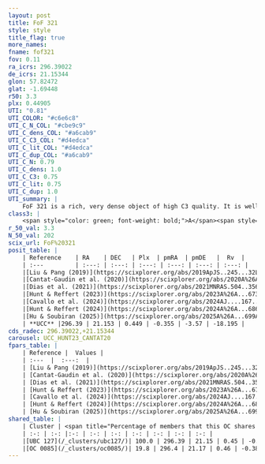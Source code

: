 ```yaml
---
layout: post
title: FoF 321
style: style
title_flag: true
more_names: 
fname: fof321
fov: 0.11
ra_icrs: 296.39022
de_icrs: 21.15344
glon: 57.82472
glat: -1.69448
r50: 3.3
plx: 0.44905
UTI: "0.81"
UTI_COLOR: "#c6e6c8"
UTI_C_N_COL: "#cbe9c9"
UTI_C_dens_COL: "#a6cab9"
UTI_C_C3_COL: "#d4edca"
UTI_C_lit_COL: "#d4edca"
UTI_C_dup_COL: "#a6cab9"
UTI_C_N: 0.79
UTI_C_dens: 1.0
UTI_C_C3: 0.75
UTI_C_lit: 0.75
UTI_C_dup: 1.0
UTI_summary: |
    FoF 321 is a rich, very dense object of high C3 quality. It is well-studied in the literature. This object shares a large percentage of members with 2 later reported entries.
class3: |
    <span style="color: green; font-weight: bold;">A</span><span style="color: #FFC300; font-weight: bold;">B</span>
r_50_val: 3.3
N_50_val: 202
scix_url: FoF%20321
posit_table: |
    | Reference    | RA    | DEC   | Plx  | pmRA  | pmDE   |  Rv  |
    | :---         | :---: | :---: | :---: | :---: | :---: | :---: |
    |[Liu & Pang (2019)](https://scixplorer.org/abs/2019ApJS..245...32L) | 296.396 | 21.148 | 0.423 | -0.36 | -3.504 | -- |
    |[Cantat-Gaudin et al. (2020)](https://scixplorer.org/abs/2020A%26A...640A...1C) | 296.389 | 21.153 | 0.434 | -0.36 | -3.531 | -- |
    |[Dias et al. (2021)](https://scixplorer.org/abs/2021MNRAS.504..356D) | 296.389 | 21.152 | 0.426 | -0.372 | -3.526 | -18.357 |
    |[Hunt & Reffert (2023)](https://scixplorer.org/abs/2023A%26A...673A.114H) | 296.386 | 21.163 | 0.446 | -0.372 | -3.568 | -13.504 |
    |[Cavallo et al. (2024)](https://scixplorer.org/abs/2024AJ....167...12C) | 296.384 | 21.165 | 0.444 | -- | -- | -- |
    |[Hunt & Reffert (2024)](https://scixplorer.org/abs/2024A%26A...686A..42H) | 296.386 | 21.163 | 0.446 | -0.372 | -3.568 | -13.504 |
    |[Hu & Soubiran (2025)](https://scixplorer.org/abs/2025A%26A...699A.246H) | 296.384 | 21.165 | -- | -- | -- | -- |
    | **UCC** |296.39 | 21.153 | 0.449 | -0.355 | -3.57 | -18.195 | 
cds_radec: 296.39022,+21.15344
carousel: UCC_HUNT23_CANTAT20
fpars_table: |
    | Reference |  Values |
    | :---  |  :---:  |
    | [Liu & Pang (2019)](https://scixplorer.org/abs/2019ApJS..245...32L) | `Age=0.676, Z=0.5` |
    | [Cantat-Gaudin et al. (2020)](https://scixplorer.org/abs/2020A%26A...640A...1C) | `AVNN=2.47, DMNN=11.58, AgeNN=9.07` |
    | [Dias et al. (2021)](https://scixplorer.org/abs/2021MNRAS.504..356D) | `Av=3.089, Dist=2024, logage=8.861, [Fe/H]=0.047` |
    | [Hunt & Reffert (2023)](https://scixplorer.org/abs/2023A%26A...673A.114H) | `AV50=3.732, diffAV50=1.849, MOD50=11.578, logAge50=8.397` |
    | [Cavallo et al. (2024)](https://scixplorer.org/abs/2024AJ....167...12C) | `AV50=3.54, dMod50=11.36, logAge50=8.86, [Fe/H]50=-0.08` |
    | [Hunt & Reffert (2024)](https://scixplorer.org/abs/2024A%26A...686A..42H) | `MassJ=2593.32` |
    | [Hu & Soubiran (2025)](https://scixplorer.org/abs/2025A%26A...699A.246H) | `MA22=0.01, MA23f=-0.22, MA23g=-0.12, MZ23=-0.05, MK24=-0.12, MF24=-0.27` |
shared_table: |
    | Cluster | <span title="Percentage of members that this OC shares with the ones listed">%</span>   | RA   | DEC   | Plx   | pmRA  | pmDE  | Rv | UTI |
    | :-: | :-: |:-: | :-: | :-: | :-: | :-: | :-: | :-: |
    |[UBC 127](/_clusters/ubc127/)| 100.0 | 296.39 | 21.15 | 0.45 | -0.37 | -3.57 | -18.11 |0.2 |
    |[OC 0085](/_clusters/oc0085/)| 19.8 | 296.4 | 21.17 | 0.46 | -0.38 | -3.54 | -18.05 |0.0 |
---
```

